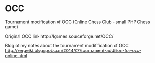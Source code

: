 # OCC
Tournament modification of OCC (Online Chess Club - small PHP Chess game)

Original OCC link http://lgames.sourceforge.net/OCC/

Blog of my notes about the tournament modifification of OCC http://sergeiki.blogspot.com/2014/07/tournament-addition-for-occ-online.html
